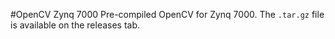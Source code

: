 #OpenCV Zynq 7000
Pre-compiled OpenCV for Zynq 7000. The `.tar.gz` file is available on the releases tab.
